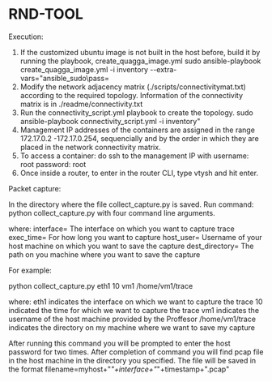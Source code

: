 # RND-TOOL
Execution:
1. If the customized ubuntu image is not built in the host before, build it by running the playbook, create_quagga_image.yml 
   sudo ansible-playbook create_quagga_image.yml -i inventory --extra-vars="ansible_sudo\pass=<sudo password>
2. Modify the network adjacency matrix (./scripts/connectivitymat.txt) according to the required topology. Information of the connectivity      matrix is in ./readme/connectivity.txt
3. Run the connectivity_script.yml playbook to create the topology.
   sudo ansible-playbook connectivity_script.yml -i inventory"
4. Management IP addresses of the containers are assigned in the range 172.17.0.2 -172.17.0.254, sequencially and by the order in which they are placed in the network connectivity matrix. 
5. To access a container: do ssh to the management IP with username: root password: root
6. Once inside a router, to enter in the router CLI, type vtysh and hit enter.


Packet capture:

In the directory where the file collect_capture.py is saved.
Run command:
python collect_capture.py with four command line arguments.

where:
interface= The interface on which you want to capture trace
exec_time= For how long you want to capture
host_user= Username of your host machine on which you want to save the capture
dest_directory= The path on you machine where you want to save the capture

For example:

python collect_capture.py eth1 10 vm1 /home/vm1/trace

where: 
  eth1 indicates the interface on which we want to capture the trace 
  10 indicated the time for which we want to capture the trace
  vm1 indicates the username of the host machine provided  by the Proffesor 
  /home/vm1/trace indicates the directory on my machine where we want to save my capture
  
  After running this command you will be prompted to enter the host password for two times.
  After completion of command you will find pcap file in the host machine in the directory you specified. 
  The file will be saved in the format 
  filename=myhost+"_"+interface+"_"+timestamp+".pcap"

